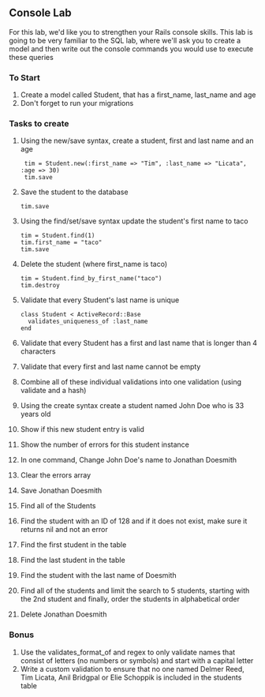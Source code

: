 ## Console Lab

For this lab, we'd like you to strengthen your Rails console skills. This lab is going to be very familiar to the SQL lab, where we'll ask you to create a model and then write out the console commands you would use to execute these queries

### To Start

1. Create a model called Student, that has a first_name, last_name and age
2. Don't forget to run your migrations

### Tasks to create

1. Using the new/save syntax, create a student, first and last name and an age 

        tim = Student.new(:first_name => "Tim", :last_name => "Licata", :age => 30)
        tim.save

2. Save the student to the database

       tim.save

3. Using the find/set/save syntax update the student's first name to taco

       tim = Student.find(1)
       tim.first_name = "taco"
       tim.save

4. Delete the student (where first_name is taco)

       tim = Student.find_by_first_name("taco")
       tim.destroy

5. Validate that every Student's last name is unique

       class Student < ActiveRecord::Base
         validates_uniqueness_of :last_name
       end

6. Validate that every Student has a first and last name that is longer than 4 characters
7. Validate that every first and last name cannot be empty
7. Combine all of these individual validations into one validation (using validate and a hash) 
8. Using the create syntax create a student named John Doe who is 33 years old
9. Show if this new student entry is valid
10. Show the number of errors for this student instance
11. In one command, Change John Doe's name to Jonathan Doesmith 
12. Clear the errors array
13. Save Jonathan Doesmith
15. Find all of the Students
16. Find the student with an ID of 128 and if it does not exist, make sure it returns nil and not an error
17. Find the first student in the table
18. Find the last student in the table
19. Find the student with the last name of Doesmith
21. Find all of the students and limit the search to 5 students, starting with the 2nd student and finally, order the students in alphabetical order
20. Delete Jonathan Doesmith

### Bonus
1. Use the validates_format_of and regex to only validate names that consist of letters (no numbers or symbols) and start with a capital letter
2. Write a custom validation to ensure that no one named Delmer Reed, Tim Licata, Anil Bridgpal or Elie Schoppik is included in the students table


